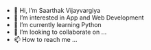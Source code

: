 - 👋 Hi, I’m Saarthak Vijayvargiya
- 👀 I’m interested in App and Web Development
- 🌱 I’m currently learning Python
- 💞️ I’m looking to collaborate on ...
- 📫 How to reach me ...

<!---
Saarthak-Vijayvargiya-github/Saarthak-Vijayvargiya-github is a ✨ special ✨ repository because its `README.md` (this file) appears on your GitHub profile.
You can click the Preview link to take a look at your changes.
--->
